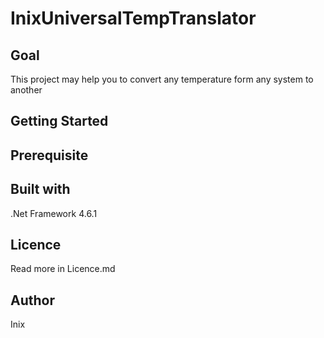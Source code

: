 # InixUniversalTempTranslator
## Goal
This project may help you to convert any temperature form any system to another

## Getting Started


## Prerequisite


## Built with
.Net Framework 4.6.1

## Licence
Read more in Licence.md

## Author
Inix
